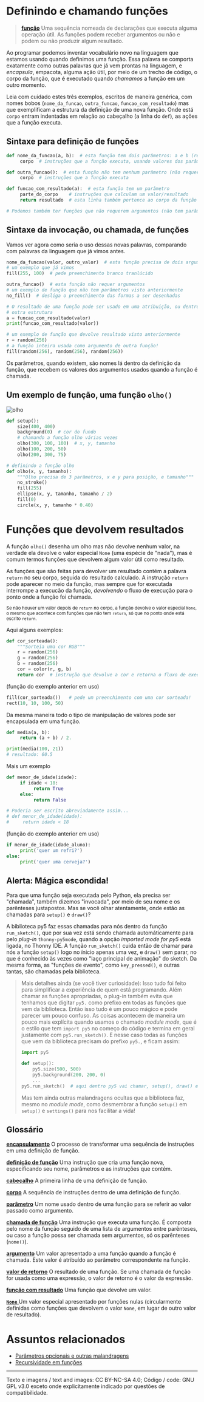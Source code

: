# Definindo e chamando funções

>[**função**](https://penseallen.github.io/PensePython2e/03-funcoes.html#termo:função)
> Uma sequência nomeada de declarações que executa alguma operação útil. As funções podem receber argumentos ou não e podem ou não produzir algum resultado.

Ao programar podemos inventar vocabulário novo na linguagem que estamos usando quando definimos uma função. Essa palavra se comporta exatamente como outras palavras que já vem prontas na linguagem, e *encapsula*, empacota, alguma ação útil, por meio de um trecho de código, o corpo da função, que é executado quando *chamamos* a função em um outro momento.

Leia com cuidado estes três exemplos, escritos de maneira genérica, com nomes bobos (`nome_da_funcao`, `outra_funcao`, `funcao_com_resultado`) mas que exemplificam a estrutura da definição de uma nova função. Onde está `corpo` entram indentadas em relação ao cabeçalho (a linha do `def`), as ações que a função executa.

## Sintaxe para definição de funções

```python
def nome_da_funcao(a, b):  # esta função tem dois parâmetros: a e b (requer dois argumentos)
     corpo  # instruções que a função executa, usando valores dos parâmetros

def outra_funcao():  # esta função não tem nenhum parâmetro (não requer argumentos na chamada)
     corpo  # instruções que a função executa

def funcao_com_resultado(a):  # esta função tem um parâmetro
     parte_do_corpo    # instruções que calculam um valor/resultado
     return resultado  # esta linha também pertence ao corpo da função

# Podemos também ter funções que não requerem argumentos (não tem parâmetros) e devolve resultado.
```

## Sintaxe da invocação, ou chamada, de funções

Vamos ver agora como seria o uso dessas novas palavras, comparando com palavras da linguagem que já vimos antes.

```python
nome_da_funcao(valor, outro_valor)  # esta função precisa de dois argumentos
# um exemplo que já vimos
fill(255, 100)  # pede preenchimento branco tranlúcido

outra_funcao()  # esta função não requer argumentos
# um exemplo de função que não tem parâmetros visto anteriormente
no_fill()  # desliga o preenchimento das formas a ser desenhadas

# O resultado de uma função pode ser usado em uma atribuição, ou dentro de
# outra estrutura
a = funcao_com_resultado(valor)
print(funcao_com_resultado(valor))

# um exemplo de função que devolve resultado visto anteriormente
r = random(256)
# a função inteira usada como argumento de outra função!
fill(random(256), random(256), random(256))
```

Os parâmetros, quando existem, são nomes lá dentro da definição da função, que recebem os valores dos argumentos usados quando a função é chamada.

## Um exemplo de função, uma função `olho()`

![olho](assets/funcao_olho.png)

```python
def setup():
    size(400, 400)
    background(0)  # cor do fundo
    # chamando a função olho várias vezes
    olho(300, 100, 100)  # x, y, tamanho
    olho(100, 200, 50)
    olho(200, 300, 75)

# definindo a função olho
def olho(x, y, tamanho):
    """Olho precisa de 3 parâmetros, x e y para posição, e tamanho"""
    no_stroke()
    fill(255)
    ellipse(x, y, tamanho, tamanho / 2)
    fill(0)
    circle(x, y, tamanho * 0.40)
```

# Funções que devolvem resultados

A função `olho()` desenha um olho mas não devolve nenhum valor, na verdade ela devolve o valor especial `None` (uma espécie de "nada"), mas é comum termos funções que devolvem algum valor útil como resultado.

As funções que são feitas para devolver um resultado contém a palavra `return` no seu corpo, seguida do resultado calculado. A instrução `return` pode aparecer no meio da função, mas sempre que for executada interrompe a execucão da função, *devolvendo* o fluxo de execução para o ponto onde a função foi chamada.

<sup>Se não houver um valor depois de `return` no corpo, a função devolve o valor especial `None`, o mesmo que acontece com funções que não tem `return`, só que no ponto onde está escrito `return`.</sup>

Aqui alguns exemplos:

```python
def cor_sorteada():
    """Sorteia uma cor RGB"""
    r = random(256)
    g = random(256)
    b = random(256)
    cor = color(r, g, b)
    return cor  # instrução que devolve a cor e retorna o fluxo de execução
```

(função do exemplo anterior em uso)

```python
fill(cor_sorteada())   # pede um preenchimento com uma cor sorteada!
rect(10, 10, 100, 50)
```

Da mesma maneira todo o tipo de manipulação de valores pode ser encapsulada em uma função.

```python
def media(a, b):
     return (a + b) / 2.

print(media(100, 21))
# resultado: 60.5
```

Mais um exemplo

```python
def menor_de_idade(idade):
     if idade < 18:
          return True
     else:
          return False

# Poderia ser escrito abreviadamente assim...
# def menor_de_idade(idade):
#     return idade < 18
```

(função do exemplo anterior em uso)

```python
if menor_de_idade(idade_aluno):
     print('quer um refri?')
else:
     print('quer uma cerveja?')
```

## Alerta: Mágica escondida!

Para que uma função seja executada pelo Python, ela precisa ser "chamada", também dizemos "invocada", por meio de seu nome e os parênteses justapostos. Mas se você olhar atentamente, onde estão as chamadas para `setup()` e `draw()`?

A biblioteca py5 faz essas chamadas para nós dentro da função `run_sketch()`, que por sua vez está sendo chamada automáticamente 
para pelo *plug-in* `thonny-py5mode`, quando a opção *imported mode for py5* está ligada, no Thonny IDE. A função `run_sketch()` cuida então de chamar para nós a função `setup()` logo no ínicio apenas uma vez, e `draw()` sem parar, no que é conhecido às vezes como "laço principal de animação" do sketch. Da mesma forma, as "funções de evento", como `key_pressed()`, e outras tantas, são chamadas pela biblioteca.

> Mais detalhes ainda (se você tiver curiosidade): Isso tudo foi feito para simplificar a experiência de quem está programando. Além chamar as funções apropriadas, o plug-in também evita que tenhamos que digitar `py5.` como prefixo em todas as funções que vem da biblioteca. Então isso tudo é um pouco mágico e pode parecer um pouco confuso.
> As coisas acontecem de maneira um pouco mais explícita quando usamos o chamado *module mode*, que é o estilo que tem `import py5` no começo do código e termina em geral justamente com `py5.run_sketch()`. E nesse caso todas as funções que vem da biblioteca precisam do prefixo `py5.`, e ficam assim:
> ```python
> import py5
> 
> def setup():
>     py5.size(500, 500)
>     py5.background(200, 200, 0)
>     ...
> py5.run_sketch()  # aqui dentro py5 vai chamar, setup(), draw() e as funções de evento
> ```
> Mas tem ainda outras malandragens ocultas que a biblioteca faz, mesmo no *module mode*, como desmembrar a função `setup()` em `setup()` e `settings()` para nos facilitar a vida!

## Glossário

[**encapsulamento**](https://penseallen.github.io/PensePython2e/04-caso-interface.html#termo:encapsulamento) O processo de transformar uma sequência de instruções em uma definição de função.

[**definição de função**](https://penseallen.github.io/PensePython2e/03-funcoes.html#termo:definição%20de%20função) Uma instrução que cria uma função nova, especificando seu nome, parâmetros e as instruções que contém.

[**cabeçalho**](https://penseallen.github.io/PensePython2e/03-funcoes.html#termo:cabeçalho) A primeira linha de uma definição de função.

[**corpo**](https://penseallen.github.io/PensePython2e/03-funcoes.html#termo:corpo) A sequência de instruções dentro de uma definição de função.

[**parâmetro**](https://penseallen.github.io/PensePython2e/03-funcoes.html#termo:parâmetro) Um nome usado dentro de uma função para se referir ao valor passado como argumento.

[**chamada de função**](https://penseallen.github.io/PensePython2e/03-funcoes.html#termo:chamada%20de%20função) Uma instrução que executa uma função. É composta pelo nome da função seguido de uma lista de argumentos entre parênteses, ou caso a função possa ser chamada sem argumentos, só os parênteses (`nome()`).

[**argumento**](https://penseallen.github.io/PensePython2e/03-funcoes.html#termo:argumento) Um valor apresentado a uma função quando a função é chamada. Este valor é atribuído ao parâmetro correspondente na função.

[**valor de retorno**](https://penseallen.github.io/PensePython2e/03-funcoes.html#termo:valor%20de%20retorno) O resultado de uma função. Se uma chamada de função for usada como uma expressão, o valor de retorno é o valor da expressão.

[**função com resultado**](https://penseallen.github.io/PensePython2e/03-funcoes.html#termo:função%20com%20resultado) Uma função que devolve um valor.

[**`None`** ](https://penseallen.github.io/PensePython2e/03-funcoes.html#termo:None) Um valor especial apresentado por funções nulas (circularmente definidas como funções que devolvem o valor `None`, em lugar de outro valor de resultado).

# Assuntos relacionados

- [Parâmetros opcionais e outras malandragens](funcoes_2.md)
- [Recursividade em funções](recursao_py.md)

---

Texto e imagens / text and images: CC BY-NC-SA 4.0; Código / code: GNU GPL v3.0 exceto onde explicitamente indicado por questões de compatibilidade.
